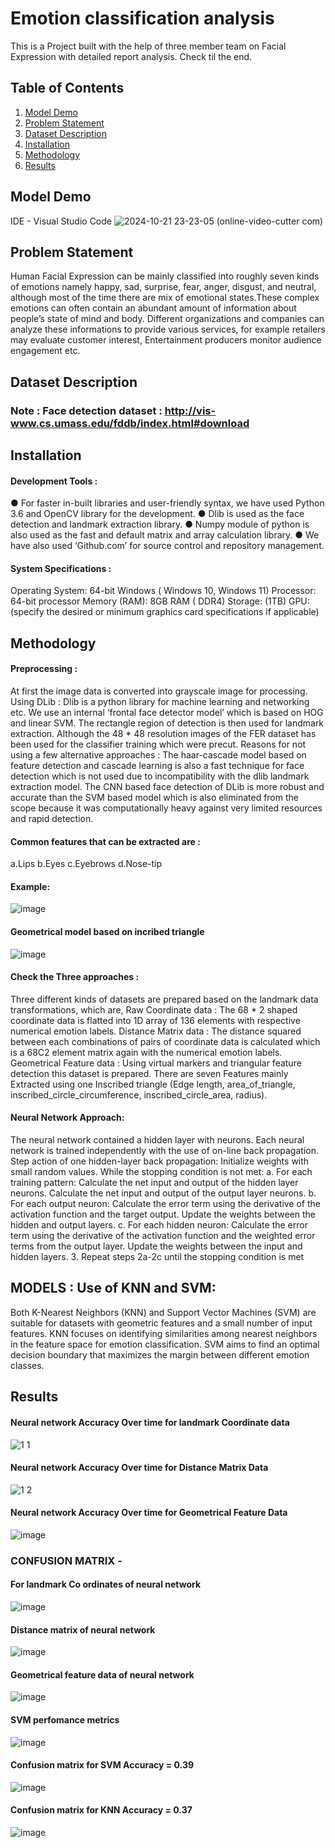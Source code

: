 # Emotion classification analysis
This is a Project built with the help of three member team on Facial Expression with detailed report analysis. Check til the end. 
## Table of Contents
1. [Model Demo](#model-demo)
2. [Problem Statement](#problem-statement)
3. [Dataset Description](#dataset-description)
4. [Installation](#installation)
5. [Methodology](#methodology)
6. [Results](#results)


## Model Demo
IDE - Visual Studio Code
![2024-10-21 23-23-05 (online-video-cutter com)](https://github.com/user-attachments/assets/7dc5e5c0-bcad-47e2-be61-943c4712d2af)

## Problem Statement
Human Facial Expression can be mainly classified into roughly seven kinds of emotions namely happy, sad, surprise, fear, anger, disgust, and neutral, although most of the time there are mix of emotional states.These complex emotions can often contain an abundant amount of information about people’s state of mind and body.
Different organizations and companies can analyze these informations to provide various services, for example retailers may evaluate customer interest, Entertainment producers monitor audience engagement etc.

## Dataset Description

### Note : Face detection dataset : http://vis-www.cs.umass.edu/fddb/index.html#download

## Installation 
#### Development Tools :
● For faster in-built libraries and user-friendly syntax, we have used Python 3.6 and
OpenCV library for the development.
● Dlib is used as the face detection and landmark extraction library.
● Numpy module of python is also used as the fast and default matrix and array
calculation library.
● We have also used ‘Github.com’ for source control and repository management.
#### System Specifications :
Operating System: 64-bit Windows ( Windows 10, Windows 11)
Processor: 64-bit processor
Memory (RAM): 8GB RAM ( DDR4)
Storage: (1TB)
GPU: (specify the desired or minimum graphics card specifications if applicable)
## Methodology
#### Preprocessing :
At first the image data is converted into grayscale image for processing.
Using DLib :
Dlib is a python library for machine learning and networking etc.
We use an internal ‘frontal face detector model’ which is based on HOG and linear SVM.
The rectangle region of detection is then used for landmark extraction.
Although the 48 * 48 resolution images of the FER dataset has been used for the classifier training which were precut.
Reasons for not using a few alternative approaches :
The haar-cascade model based on feature detection and cascade learning is also a fast technique for face detection which  is not used due to incompatibility with the dlib landmark extraction model.
The CNN based face detection of DLib is more robust and accurate than the SVM based model which is also eliminated from the scope because it was computationally heavy against very limited resources and rapid detection.
#### Common features that can be extracted are : 
a.Lips
b.Eyes
c.Eyebrows
d.Nose-tip
#### Example:
![image](https://github.com/user-attachments/assets/70bca125-5311-4cd8-904d-a43dde3c9cee)

#### Geometrical model based on incribed triangle
![image](https://github.com/user-attachments/assets/c2b0f267-aed6-445d-8eb8-e2e8f601d91b)
#### Check the Three approaches  : 
Three different kinds of datasets are prepared based on the landmark data transformations, which are,
Raw Coordinate data : The 68 * 2 shaped coordinate data is flatted into 1D array of 136 elements with respective numerical emotion labels.
Distance Matrix data : The distance squared between each combinations of pairs of coordinate data is calculated which is a 68C2 element matrix again with the numerical emotion labels.
Geometrical Feature data : Using virtual markers and triangular feature detection this dataset is prepared. There are seven Features mainly Extracted using one Inscribed triangle (Edge length, area_of_triangle, inscribed_circle_circumference, inscribed_circle_area, radius).


#### Neural Network Approach:
The neural network contained a hidden layer with neurons. Each neural network is trained independently with the use of on-line back propagation. 
Step action of one hidden-layer back propagation:
Initialize weights with small random values.
While the stopping condition is not met:
      a. For each training pattern:
Calculate the net input and output of the hidden layer neurons.
Calculate the net input and output of the output layer neurons.
       b. For each output neuron:
Calculate the error term using the derivative of the activation function and the target output.
 Update the weights between the hidden and output layers.
          c. For each hidden neuron:
Calculate the error term using the derivative of the activation function and the weighted      error terms from the output layer.
Update the weights between the input and hidden layers.
    3. Repeat steps 2a-2c until the stopping condition is met

## MODELS :   Use of KNN and SVM:
Both K-Nearest Neighbors (KNN) and Support Vector Machines (SVM) are suitable for datasets with geometric features and a small number of input features.
KNN focuses on identifying similarities among nearest neighbors in the feature space for emotion classification.
SVM aims to find an optimal decision boundary that maximizes the margin between different emotion classes.

## Results
#### Neural network Accuracy Over time for landmark Coordinate data
![1 1](https://github.com/user-attachments/assets/78443a5e-1fff-4674-891f-5e7550906e2a)
#### Neural network Accuracy Over time for Distance Matrix Data
![1 2](https://github.com/user-attachments/assets/3c256560-f983-4cfc-8f19-fb0ed66872d4)
#### Neural network Accuracy Over time for Geometrical Feature Data
![image](https://github.com/user-attachments/assets/cf6787a1-14da-4eef-806d-513d7fcfe10d)

### CONFUSION MATRIX - 
#### For landmark Co ordinates of neural network
![image](https://github.com/user-attachments/assets/f0b8d961-92cb-45c6-9788-29bdd8017b10)
#### Distance matrix of neural network
![image](https://github.com/user-attachments/assets/88b67128-1800-4c71-b395-f14d8574a95b)
#### Geometrical feature data of neural network
![image](https://github.com/user-attachments/assets/5ff2c741-4036-43b6-99c4-44a9183f69f1)
#### SVM perfomance metrics
![image](https://github.com/user-attachments/assets/178bc394-7812-4920-9f3d-1ae2cf4bbfe1)
#### Confusion matrix for SVM Accuracy = 0.39
![image](https://github.com/user-attachments/assets/c9479b66-b0e5-41f2-a713-d3bdba6691ba)
#### Confusion matrix for KNN Accuracy = 0.37
![image](https://github.com/user-attachments/assets/14f825dc-41e3-4fb9-b865-ab20fb7f9986)









